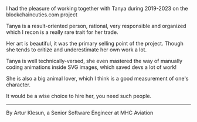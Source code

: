 I had the pleasure of working together with Tanya during 2019-2023 on the blockchaincuties.com project

Tanya is a result-oriented person, rational, very responsible and organized which I recon is a really rare trait for her trade.

Her art is beautiful, it was the primary selling point of the project. Though she tends to critize and underestimate her own work a lot.

Tanya is well technically-versed, she even mastered the way of manually coding animations inside SVG images, which saved devs a lot of work!

She is also a big animal lover, which I think is a good measurement of one's character.

It would be a wise choice to hire her, you need such people. 

__________________

By Artur Klesun, a Senior Software Engineer at MHC Aviation
